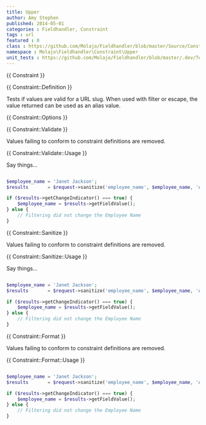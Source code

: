 ```yaml
---
title: Upper
author: Amy Stephen
published: 2014-05-01
categories : Fieldhandler, Constraint
tags : url
featured : 0
class : https://github.com/Molajo/Fieldhandler/blob/master/Source/Constraint/Upper.php
namespace : Molajo\Fieldhandler\Constraint\Upper
unit_tests : https://github.com/Molajo/Fieldhandler/blob/master/.dev/Tests/UpperTest.php
---
```


{{ Constraint }}


{{ Constraint::Definition }}

Tests if values are valid for a URL slug. When used with filter or escape, the value returned can be used as an alias value.

{{ Constraint::Options }}


{{ Constraint::Validate }}

Values failing to conform to constraint definitions are removed.

{{ Constraint::Validate::Usage }}

Say things...

```php

$employee_name = 'Janet Jackson';
$results       = $request->sanitize('employee_name', $employee_name, 'Alphanumeric');

if ($results->getChangeIndicator() === true) {
    $employee_name = $results->getFieldValue();
} else {
    // Filtering did not change the Employee Name
}

```


{{ Constraint::Sanitize }}

Values failing to conform to constraint definitions are removed.

{{ Constraint::Sanitize::Usage }}

Say things...

```php

$employee_name = 'Janet Jackson';
$results       = $request->sanitize('employee_name', $employee_name, 'Alphanumeric');

if ($results->getChangeIndicator() === true) {
    $employee_name = $results->getFieldValue();
} else {
    // Filtering did not change the Employee Name
}

```

{{ Constraint::Format }}

Values failing to conform to constraint definitions are removed.

{{ Constraint::Format::Usage }}

```php

$employee_name = 'Janet Jackson';
$results       = $request->sanitize('employee_name', $employee_name, 'Alphanumeric');

if ($results->getChangeIndicator() === true) {
    $employee_name = $results->getFieldValue();
} else {
    // Filtering did not change the Employee Name
}

```
